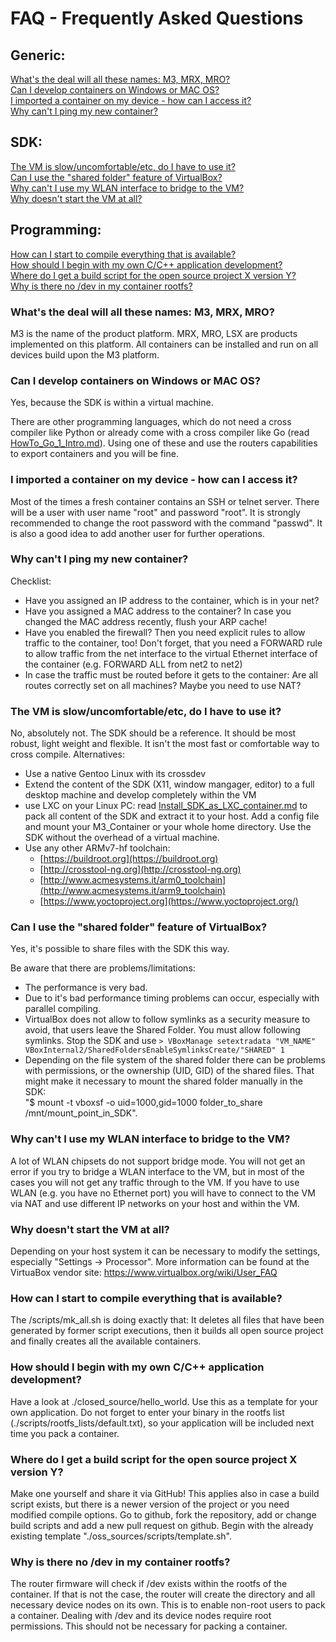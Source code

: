 # FAQ - Frequently Asked Questions

## Generic:
[What's the deal will all these names: M3, MRX, MRO?](#generic_1)<br>
[Can I develop containers on Windows or MAC OS?](#generic_2)<br>
[I imported a container on my device - how can I access it?](#generic_3)<br>
[Why can't I ping my new container?](#generic_4)<br>

## SDK:
[The VM is slow/uncomfortable/etc, do I have to use it?](#sdk_1)<br>
[Can I use the "shared folder" feature of VirtualBox?](#sdk_2)<br>
[Why can't I use my WLAN interface to bridge to the VM?](#sdk_3)<br>
[Why doesn't start the VM at all?](#sdk_4)<br>

## Programming:
[How can I start to compile everything that is available?](#programming_1)<br>
[How should I begin with my own C/C++ application development?](#programming_2)<br>
[Where do I get a build script for the open source project X version Y?](#programming_3)<br>
[Why is there no /dev in my container rootfs?](#programming_4)<br>

### <a name="generic_1">What's the deal will all these names: M3, MRX, MRO?</a>
M3 is the name of the product platform. MRX, MRO, LSX are products implemented on this platform. All containers can be installed and run on all devices build upon the M3 platform.

### <a name="generic_2">Can I develop containers on Windows or MAC OS?</a>
Yes, because the SDK is within a virtual machine.

There are other programming languages, which do not need a cross compiler like Python or already come with a cross compiler like Go (read [HowTo_Go_1_Intro.md](HowTo_Go_1_Intro.md)). Using one of these and use the routers capabilities to export containers and you will be fine.

### <a name="generic_3">I imported a container on my device - how can I access it?</a>
Most of the times a fresh container contains an SSH or telnet server. There will be a user with user name "root" and password "root". It is strongly recommended to change the root password with the command "passwd". It is also a good idea to add another user for further operations.

### <a name="generic_4">Why can't I ping my new container?</a>
Checklist:

- Have you assigned an IP address to the container, which is in your net?
- Have you assigned a MAC address to the container? In case you changed the MAC address recently, flush your ARP cache!
- Have you enabled the firewall? Then you need explicit rules to allow traffic to the container, too! Don't forget, that you need a FORWARD rule to allow traffic from the net interface to the virtual Ethernet interface of the container (e.g. FORWARD ALL from net2 to net2)
- In case the traffic must be routed before it gets to the container: Are all routes correctly set on all machines? Maybe you need to use NAT?

### <a name="sdk_1">The VM is slow/uncomfortable/etc, do I have to use it?</a>
No, absolutely not. The SDK should be a reference. It should be most robust, light weight and flexible. It isn't the most fast or comfortable way to cross compile. Alternatives:

- Use a native Gentoo Linux with its crossdev
- Extend the content of the SDK (X11, window mangager, editor) to a full desktop machine and develop completely within the VM
- use LXC on your Linux PC: read [Install_SDK_as_LXC_container.md](Install_SDK_as_LXC_container.md) to pack all content of the SDK and extract it to your host. Add a config file and mount your M3_Container or your whole home directory. Use the SDK without the overhead of a virtual machine.
- Use any other ARMv7-hf toolchain:
    - [https://buildroot.org](https://buildroot.org)
    - [http://crosstool-ng.org](http://crosstool-ng.org)
    - [http://www.acmesystems.it/arm0_toolchain](http://www.acmesystems.it/arm9_toolchain)
    - [https://www.yoctoproject.org](https://www.yoctoproject.org/)

### <a name="sdk_2">Can I use the "shared folder" feature of VirtualBox?</a>
Yes, it's possible to share files with the SDK this way.

Be aware that there are problems/limitations:

- The performance is very bad.
- Due to it's bad performance timing problems can occur, especially with parallel compiling.
- VirtualBox does not allow to follow symlinks as a security measure to avoid, that users leave the Shared Folder. You must allow following symlinks. Stop the SDK and use `> VBoxManage setextradata "VM_NAME" VBoxInternal2/SharedFoldersEnableSymlinksCreate/"SHARED" 1`
- Depending on the file system of the shared folder there can be problems with permissions, or the ownership (UID, GID) of the shared files. That might make it necessary to mount the shared folder manually in the SDK:<br>
"$ mount -t vboxsf -o uid=1000,gid=1000 folder_to_share /mnt/mount_point_in_SDK". 

### <a name="sdk_3">Why can't I use my WLAN interface to bridge to the VM?</a>
A lot of WLAN chipsets do not support bridge mode. You will not get an error if you try to bridge a WLAN interface to the VM, but in most of the cases you will not get any traffic through to the VM. If you have to use WLAN (e.g. you have no Ethernet port) you will have to connect to the VM via NAT and use different IP networks on your host and within the VM.

### <a name="sdk_3">Why doesn't start the VM at all?</a>
Depending on your host system it can be necessary to modify the settings, especially "Settings -> Processor". More information can be found at the VirtuaBox vendor site: https://www.virtualbox.org/wiki/User_FAQ

### <a name="programming_1">How can I start to compile everything that is available?</a>
The /scripts/mk_all.sh is doing exactly that: It deletes all files that have been generated by former script executions, then it builds all open source project and finally creates all the available containers.

### <a name="programming_2">How should I begin with my own C/C++ application development?</a>
Have a look at ./closed_source/hello_world. Use this as a template for your own application. Do not forget to enter your binary in the rootfs list (./scripts/rootfs_lists/default.txt), so your application will be included next time you pack a container.

### <a name="programming_3">Where do I get a build script for the open source project X version Y?</a>
Make one yourself and share it via GitHub! This applies also in case a build script exists, but there is a newer version of the project or you need modified compile options. Go to github, fork the repository, add or change build scripts and add a new pull request on github. Begin with the already existing template "./oss_sources/scripts/template.sh".

### <a name="programming_4">Why is there no /dev in my container rootfs?</a>
The router firmware will check if /dev exists within the rootfs of the container. If that is not the case, the router will create the directory and all necessary device nodes on its own. This is to enable non-root users to pack a container. Dealing with /dev and its device nodes require root permissions. This should not be necessary for packing a container.


<br><br><br><br><br><br><br><br><br><br><br><br><br><br><br><br><br><br><br><br><br><br><br><br><br><br><br><br><br><br><br><br><br><br><br><br><br><br><br><br><br><br><br><br>